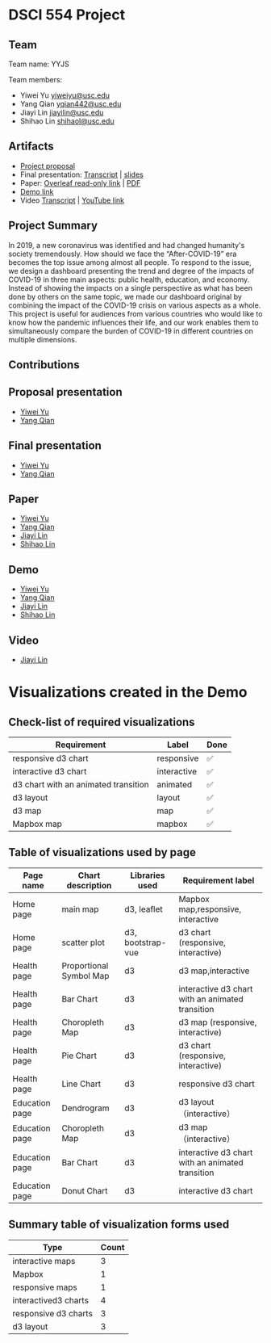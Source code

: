 # DSCI 554 Project

## Team

<!-- 🎒 Complete to include all the information requested. -->

Team name: YYJS

Team members:

- Yiwei Yu <yiweiyu@usc.edu>
- Yang Qian <yqian442@usc.edu>
- Jiayi Lin <jiayilin@usc.edu>
- Shihao Lin <shihaol@usc.edu>

## Artifacts

<!-- 🎒 Complete and ensure that all the links work! -->

- [Project proposal](https://docs.google.com/presentation/d/1-7nC_lOBGKLOxbGEptsl_2AOdqco8ZpVHB_w7wJiqSU/edit?usp=sharing)
- Final presentation: [Transcript](presentation/TRANSCRIPT.md) | [slides](presentation/presentation.pdf)
- Paper: [Overleaf read-only link](https://www.overleaf.com/read/fykfpjbnjnpy) | [PDF](paper/paper.pdf)
- [Demo link](https://dsci-554.github.io/project-yyjs/)
- Video [Transcript](video/TRANSCRIPT.md) | [YouTube link](https://youtu.be/YrqogowSGvU)


## Project Summary

<!-- 🎒 Add a project summary here in 250 words or less. -->
In 2019, a new coronavirus was identified and had changed humanity's society tremendously. How should we face the “After-COVID-19” era becomes the top issue among almost all people. To respond to the issue, we design a dashboard presenting the trend and degree of the impacts of COVID-19 in three main aspects: public health, education, and economy. Instead of showing the impacts on a single perspective as what has been done by others on the same topic, we made our dashboard original by combining the impact of the COVID-19 crisis on various aspects as a whole. This project is useful for audiences from various countries who would like to know how the pandemic influences their life, and our work enables them to simultaneously compare the burden of COVID-19 in different countries on multiple dimensions.
## Contributions


<!-- 🎒 Complete for each project member. -->

## Proposal presentation
- [Yiwei Yu](mailto:yiweiyu@usc.edu)
- [Yang Qian](mailto:yqain442@usc.edu)

## Final presentation
- [Yiwei Yu](mailto:yiweiyu@usc.edu)
- [Yang Qian](mailto:yqain442@usc.edu)

## Paper
- [Yiwei Yu](mailto:yiweiyu@usc.edu)
- [Yang Qian](mailto:yqain442@usc.edu)
- [Jiayi Lin](mailto:jiayilin@usc.edu)
- [Shihao Lin](mailto:shihaol@usc.edu)

## Demo
- [Yiwei Yu](mailto:yiweiyu@usc.edu)
- [Yang Qian](mailto:yqain442@usc.edu)
- [Jiayi Lin](mailto:jiayilin@usc.edu)
- [Shihao Lin](mailto:shihaol@usc.edu)

## Video
- [Jiayi Lin](mailto:jiayilin@usc.edu)


# Visualizations created in the Demo

## Check-list of required visualizations

<!-- 🎒 Complete the table using ✅ or ❌. -->

| Requirement                            | Label        | Done |
| -------------------------------------- | ------------ | ---- |
| responsive d3 chart                    | responsive   |  ✅  |
| interactive d3 chart                   | interactive  |  ✅  |
| d3 chart with an animated transition   | animated     |  ✅  |
| d3 layout                              | layout       |  ✅  |
| d3 map                                 | map          |  ✅  |
| Mapbox map                             | mapbox       |  ✅  |

## Table of visualizations used by page

<!-- 🎒 Complete the table using the Label of the required visualizations. -->

| Page name      | Chart description       | Libraries used    | Requirement label                                |
| -------------- | ----------------------- | ----------------- | ------------------------------------------------ |
| Home page      | main map                | d3, leaflet       | Mapbox map,responsive, interactive               |
| Home page      | scatter plot            | d3, bootstrap-vue | d3 chart (responsive, interactive)               |
| Health page    | Proportional Symbol Map | d3                | d3 map,interactive                               |
| Health page    | Bar Chart               | d3                | interactive d3 chart with an animated transition |
| Health page    | Choropleth Map          | d3                | d3 map (responsive, interactive)                 |
| Health page    | Pie Chart               | d3                | d3 chart (responsive, interactive)               |
| Health page    | Line Chart              | d3                | responsive d3 chart                              |
| Education page | Dendrogram              | d3                | d3 layout（interactive）                        |
| Education page | Choropleth Map          | d3                | d3 map（interactive）                               |
| Education page | Bar Chart               | d3                | interactive d3 chart with an animated transition |
| Education page | Donut Chart             | d3                | interactive d3 chart                             |

## Summary table of visualization forms used

<!-- 🎒 Complete the table . -->

| Type                 | Count |
| -------------------- | ----- |
| interactive maps     | 3     |
| Mapbox               | 1     |
| responsive maps      | 1     |
| interactived3 charts | 4     |
| responsive d3 charts | 3     |
| d3 layout            |  3    |
